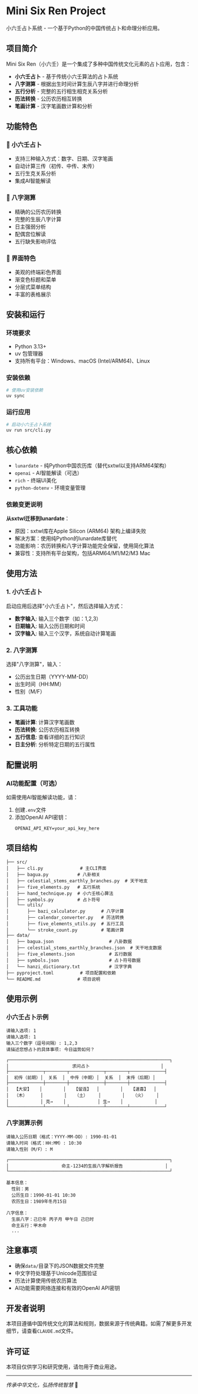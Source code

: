 # Mini Six Ren Project

小六壬占卜系统 - 一个基于Python的中国传统占卜和命理分析应用。

## 项目简介

Mini Six Ren（小六壬）是一个集成了多种中国传统文化元素的占卜应用，包含：

- **小六壬占卜** - 基于传统小六壬算法的占卜系统
- **八字测算** - 根据出生时间计算生辰八字并进行命理分析
- **五行分析** - 完整的五行相生相克关系分析
- **历法转换** - 公历农历相互转换
- **笔画计算** - 汉字笔画数计算和分析

## 功能特色

### 🔮 小六壬占卜
- 支持三种输入方式：数字、日期、汉字笔画
- 自动计算三传（初传、中传、末传）
- 五行生克关系分析
- 集成AI智能解读

### 🧮 八字测算
- 精确的公历农历转换
- 完整的生辰八字计算
- 日主强弱分析
- 配偶宫位解读
- 五行缺失影响评估

### 🎨 界面特色
- 美观的终端彩色界面
- 渐变色标题和菜单
- 分层式菜单结构
- 丰富的表格展示

## 安装和运行

### 环境要求
- Python 3.13+
- uv 包管理器
- 支持所有平台：Windows、macOS (Intel/ARM64)、Linux

### 安装依赖
```bash
# 使用uv安装依赖
uv sync
```

### 运行应用
```bash
# 启动小六壬占卜系统
uv run src/cli.py
```

## 核心依赖

- `lunardate` - 纯Python中国农历库（替代sxtwl以支持ARM64架构）
- `openai` - AI智能解读（可选）
- `rich` - 终端UI美化
- `python-dotenv` - 环境变量管理

### 依赖变更说明

**从sxtwl迁移到lunardate**：
- 原因：sxtwl库在Apple Silicon (ARM64) 架构上编译失败
- 解决方案：使用纯Python的lunardate库替代
- 功能影响：农历转换和八字计算功能完全保留，使用简化算法
- 兼容性：支持所有平台架构，包括ARM64/M1/M2/M3 Mac

## 使用方法

### 1. 小六壬占卜
启动应用后选择"小六壬占卜"，然后选择输入方式：
- **数字输入**: 输入三个数字（如：1,2,3）
- **日期输入**: 输入公历日期和时间
- **汉字输入**: 输入三个汉字，系统自动计算笔画

### 2. 八字测算
选择"八字测算"，输入：
- 公历出生日期（YYYY-MM-DD）
- 出生时间（HH:MM）
- 性别（M/F）

### 3. 工具功能
- **笔画计算**: 计算汉字笔画数
- **历法转换**: 公历农历相互转换
- **五行信息**: 查看详细的五行知识
- **日主分析**: 分析特定日期的五行属性

## 配置说明

### AI功能配置（可选）
如需使用AI智能解读功能，请：
1. 创建`.env`文件
2. 添加OpenAI API密钥：
   ```
   OPENAI_API_KEY=your_api_key_here
   ```

## 项目结构

```
├── src/
│   ├── cli.py              # 主CLI界面
│   ├── bagua.py           # 八卦相关
│   ├── celestial_stems_earthly_branches.py  # 天干地支
│   ├── five_elements.py   # 五行系统
│   ├── hand_technique.py  # 小六壬核心算法
│   ├── symbols.py         # 占卜符号
│   └── utils/
│       ├── bazi_calculator.py      # 八字计算
│       ├── calendar_converter.py   # 历法转换
│       ├── five_elements_utils.py  # 五行工具
│       └── stroke_count.py         # 笔画计算
├── data/
│   ├── bagua.json                     # 八卦数据
│   ├── celestial_stems_earthly_branches.json  # 天干地支数据
│   ├── five_elements.json             # 五行数据
│   ├── symbols.json                   # 占卜符号数据
│   └── hanzi_dictionary.txt           # 汉字字典
├── pyproject.toml          # 项目配置和依赖
└── README.md              # 项目说明
```

## 使用示例

### 小六壬占卜示例
```
请输入选项: 1
请输入选项: 1
输入三个数字（逗号间隔）: 1,2,3
请描述您想占卜的具体事项: 今日运势如何？

┌─────────────────────────────────────────────────────────────┐
│                        求问占卜                           │
├─────────────┬────────┬─────────────┬────────┬─────────────┤
│  初传（前期）│  关系  │  中传（中期）│  关系  │  末传（后期）│
├─────────────┼────────┼─────────────┼────────┼─────────────┤
│  【大安】   │        │   【留连】  │        │   【速喜】  │
│  （木）     │        │   （土）    │        │   （火）    │
│            │ 克→    │            │ 生→    │            │
└─────────────┴────────┴─────────────┴────────┴─────────────┘
```

### 八字测算示例
```
请输入公历日期（格式：YYYY-MM-DD）: 1990-01-01
请输入时间（格式：HH:MM）: 10:30
请输入性别（M/F）: M

┌─────────────────────────────────────────────────────────────┐
│                    命主-1234的生辰八字解析报告                │
└─────────────────────────────────────────────────────────────┘

基本信息：
  性别：男
  公历生日：1990-01-01 10:30
  农历生日：1989年冬月15日

八字信息：
  生辰八字：己巳年 丙子月 甲午日 己巳时
  命主五行：甲木命
  ...
```

## 注意事项

- 确保`data/`目录下的JSON数据文件完整
- 中文字符处理基于Unicode范围验证
- 历法计算使用传统农历算法
- AI功能需要网络连接和有效的OpenAI API密钥

## 开发者说明

本项目遵循中国传统文化的算法和规则，数据来源于传统典籍。如需了解更多开发细节，请查看`CLAUDE.md`文件。

## 许可证

本项目仅供学习和研究使用，请勿用于商业用途。

---

*传承中华文化，弘扬传统智慧* 🏮